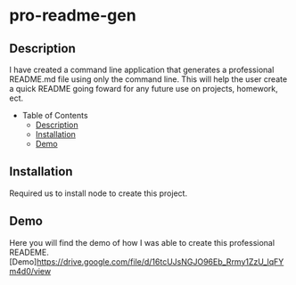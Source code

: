 # pro-readme-gen

## Description
I have created a command line application that generates a professional README.md file using only the command line. 
This will help the user create a quick README going foward for any future use on projects, homework, ect. 

- Table of Contents
  - [Description](#description)
  - [Installation](#installation)
  - [Demo](#demo)

## Installation
Required us to install node to create this project. 

## Demo
Here you will find the demo of how I was able to create this professional READEME. 
[Demo]https://drive.google.com/file/d/16tcUJsNGJO96Eb_Rrmy1ZzU_lqFYm4d0/view
